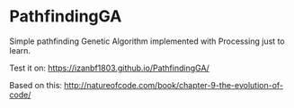 # PathfindingGA
Simple pathfinding Genetic Algorithm implemented with Processing just to learn.

Test it on: https://izanbf1803.github.io/PathfindingGA/

Based on this: http://natureofcode.com/book/chapter-9-the-evolution-of-code/
